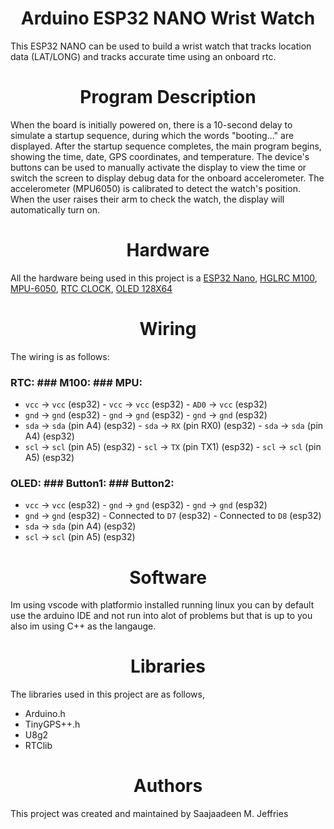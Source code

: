<center><h1>Arduino ESP32 NANO Wrist Watch</h1></center>

This ESP32 NANO can be used to build a wrist watch that tracks location data (LAT/LONG) and tracks accurate time using an onboard rtc.

<center><h1>Program Description</h1></center>

When the board is initially powered on, there is a 10-second delay to simulate a startup sequence, during which the words "booting..." are displayed. After the startup sequence completes, the main program begins, showing the time, date, GPS coordinates, and temperature. The device's buttons can be used to manually activate the display to view the time or switch the screen to display debug data for the onboard accelerometer. The accelerometer (MPU6050) is calibrated to detect the watch's position. When the user raises their arm to check the watch, the display will automatically turn on.

<center><h1>Hardware</h1></center>

All the hardware being used in this project is a [ESP32 Nano](https://a.co/d/7IrHWLX), [HGLRC M100](https://a.co/d/gs6aNwb), [MPU-6050](https://a.co/d/1VZh69E), [RTC CLOCK](https://a.co/d/eorKM9G), [OLED 128X64](https://a.co/d/bz1eSNz)

<center><h1>Wiring</h1></center>

The wiring is as follows:

### RTC:                            ### M100:                            ### MPU:
- `vcc` -> `vcc` (esp32)            - `vcc` -> `vcc` (esp32)             - `AD0` -> `vcc` (esp32)
- `gnd` -> `gnd` (esp32)            - `gnd` -> `gnd` (esp32)             - `gnd` -> `gnd` (esp32)
- `sda` -> `sda` (pin A4) (esp32)   - `sda` -> `RX`  (pin RX0) (esp32)   - `sda` -> `sda` (pin A4) (esp32)
- `scl` -> `scl` (pin A5) (esp32)   - `scl` -> `TX`  (pin TX1) (esp32)   - `scl` -> `scl` (pin A5) (esp32)

### OLED:                           ### Button1:                         ### Button2:
- `vcc` -> `vcc` (esp32)            - `gnd` -> `gnd` (esp32)             - `gnd` -> `gnd` (esp32)
- `gnd` -> `gnd` (esp32)            - Connected to `D7` (esp32)          - Connected to `D8` (esp32)
- `sda` -> `sda` (pin A4) (esp32)
- `scl` -> `scl` (pin A5) (esp32)

<center><h1>Software</h1></center>

Im using vscode with platformio installed running linux you can by default use the arduino IDE and not run into alot of problems but that is up to you also im using C++ as the langauge.

<center><h1>Libraries</h1></center>

The libraries used in this project are as follows,

- Arduino.h
- TinyGPS++.h
- U8g2
- RTClib

<center><h1>Authors</h1></center>

This project was created and maintained by Saajaadeen M. Jeffries
